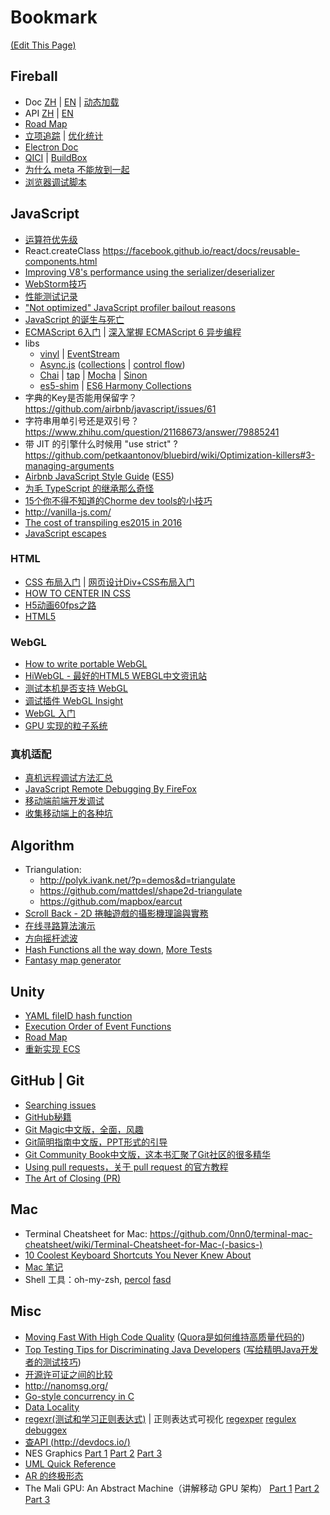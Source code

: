 # Bookmark
[(Edit This Page)](https://github.com/jareguo/bookmark/edit/master/README.md)

## Fireball
- Doc [ZH](http://www.cocos.com/docs/creator/) | [EN](http://docs.fireball-x.com/) | [动态加载](http://www.cocos.com/docs/creator/scripting/load-assets.html#--3)
- API [ZH](http://www.cocos.com/docs/creator/api) | [EN](http://cocos2d-x.org/docs/api-ref/)
- [Road Map](http://forum.cocos.com/t/roadmap-2016-4-26/35537)
- [立项追踪](https://docs.google.com/spreadsheets/d/1pbGOVIsK1htPDadZAG8-_BEEXOL1-QopeP6RowbTXng/edit#gid=0) | [优化统计](https://docs.google.com/spreadsheets/d/1mPwrG0WvbDqcI76IQ9isxkrvPV9ThVxHzX2GxM5IOxk/edit?pli=1#gid=253008675)
- [Electron Doc](https://github.com/atom/electron/tree/master/docs)
- [QICI](http://docs.zuoyouxi.com/manual/) | [BuildBox](http://go.buildbox.com/)
- [为什么 meta 不能放到一起](http://forum.cocos.com/t/topic/36538)
- [浏览器调试脚本](https://gist.github.com/jareguo/7f20001f099759be62dac7e6b76aec07)

## JavaScript
- [运算符优先级](https://developer.mozilla.org/zh-CN/docs/Web/JavaScript/Reference/Operators/Operator_Precedence)
- React.createClass https://facebook.github.io/react/docs/reusable-components.html
- [Improving V8's performance using the serializer/deserializer](http://www.hashseed.net/2015/03/improving-v8s-performance-using.html)
- [WebStorm技巧](https://github.com/jareguo/web-storm-tips)
- [性能测试记录](https://gist.github.com/jareguo/5b3096ab6b8eff9bade5)
- ["Not optimized" JavaScript profiler bailout reasons](https://github.com/GoogleChrome/devtools-docs/issues/53)
- [JavaScript 的诞生与死亡](http://v.youku.com/v_show/id_XODAzOTY1MTM2.html?from=s1.8-1-1.2)
- [ECMAScript 6入门](http://es6.ruanyifeng.com) | [深入掌握 ECMAScript 6 异步编程](http://www.ruanyifeng.com/blog/2015/04/generator.html)
- libs
    - [vinyl](https://github.com/wearefractal/vinyl) | [EventStream](https://github.com/dominictarr/event-stream)
    - [Async.js](https://github.com/caolan/async) ([collections](https://github.com/caolan/async#collections) | [control flow](https://github.com/caolan/async#control-flow))
    - [Chai](http://chaijs.com/api/bdd) | [tap](https://github.com/tapjs/node-tap) | [Mocha](http://mochajs.org/#usage) | [Sinon](http://sinonjs.org/docs)
    - [es5-shim](https://facebook.github.io/react/docs/working-with-the-browser.html#polyfills-needed-to-support-older-browsers) | [ES6 Harmony Collections](https://github.com/WebReflection/es6-collections)
- 字典的Key是否能用保留字？ https://github.com/airbnb/javascript/issues/61
- 字符串用单引号还是双引号？ https://www.zhihu.com/question/21168673/answer/79885241
- 带 JIT 的引擎什么时候用 "use strict" ?  https://github.com/petkaantonov/bluebird/wiki/Optimization-killers#3-managing-arguments
- [Airbnb JavaScript Style Guide](https://github.com/airbnb/javascript) ([ES5](https://github.com/airbnb/javascript/tree/master/es5))
- [为毛 TypeScript 的继承那么奇怪](http://blog.brillskills.com/2013/09/javascript-subclassing-using-object-create/)
- [15个你不得不知道的Chorme dev tools的小技巧](http://www.w3cplus.com/tools/15-must-know-chrome-devtools-tips-tricks.html)
- http://vanilla-js.com/
- [The cost of transpiling es2015 in 2016](https://github.com/paulirish/The-cost-of-transpiling-es2015-in-2016)
- [JavaScript escapes](https://mothereff.in/js-escapes)

### HTML
- [CSS 布局入门](http://zh.learnlayout.com/) | [网页设计Div+CSS布局入门](http://keleyi.com/a/bjac/6b6qdgva.htm)
- [HOW TO CENTER IN CSS](http://howtocenterincss.com/)
- [H5动画60fps之路](http://card.weibo.com/article/h5/s#cid=1001603865643593165786&from=1053093010&wm=3333_2001&ip=120.42.91.191) 
- [HTML5 <audio> and Audio() Support Tester](http://www.jplayer.org/HTML5.Audio.Support/)

### WebGL
- [How to write portable WebGL](http://codeflow.org/entries/2013/feb/22/how-to-write-portable-webgl/) 
- [HiWebGL - 最好的HTML5 WEBGL中文资讯站](http://www.hiwebgl.com/)
- [测试本机是否支持 WebGL](https://get.webgl.org/)
- [调试插件 WebGL Insight](https://github.com/3Dparallax/insight)
- [WebGL 入门](https://msdn.microsoft.com/zh-cn/library/dn385807(v=vs.85).aspx)
- [GPU 实现的粒子系统](http://nullprogram.com/blog/2014/06/29/)

### 真机适配
- [真机远程调试方法汇总](https://github.com/wuchangming/remote_inspect_web_on_real_device)
- [JavaScript Remote Debugging By FireFox](http://www.cocos2d-x.org/wiki/Javascript_Remote_Debugging)
- [移动端前端开发调试](http://yujiangshui.com/multidevice-frontend-debug/)
- [收集移动端上的各种坑](https://github.com/RubyLouvre/mobileHack/network)

## Algorithm
- Triangulation:
    - http://polyk.ivank.net/?p=demos&d=triangulate  
    - https://github.com/mattdesl/shape2d-triangulate
    - https://github.com/mapbox/earcut
- [Scroll Back - 2D 捲軸遊戲的攝影機理論與實務](https://igdshare.org/content/gdc2015-2d-scrolling-itay-keren)
- [在线寻路算法演示](http://qiao.github.io/PathFinding.js/visual/)
- [方向摇杆滤波](http://www.gamasutra.com/blogs/RyanJuckett/20160329/268937/Interpreting_Analog_Sticks_in_INVERSUS.php)
- [Hash Functions all the way down](http://aras-p.info/blog/2016/08/02/Hash-Functions-all-the-way-down/), [More Tests](http://aras-p.info/blog/2016/08/09/More-Hash-Function-Tests/)
- [Fantasy map generator](https://github.com/mewo2/terrain)

## Unity
- [YAML fileID hash function](http://forum.unity3d.com/threads/yaml-fileid-hash-function-for-dll-scripts.252075/#post-1695479)
- [Execution Order of Event Functions](http://docs.unity3d.com/Manual/ExecutionOrder.html)
- [Road Map](http://unity3d.com/unity/roadmap)
- [重新实现 ECS](http://t-machine.org/index.php/category/entity-systems/)

## GitHub | Git
- [Searching issues](https://help.github.com/articles/searching-issues/)
- [GitHub秘籍](https://github.com/tiimgreen/github-cheat-sheet/blob/master/README.zh-cn.md)
- [Git Magic中文版，全面，风趣](http://www-cs-students.stanford.edu/~blynn/gitmagic/intl/zh_cn/index.html)
- [Git简明指南中文版，PPT形式的引导](http://rogerdudler.github.io/git-guide/index.zh.html)
- [Git Community Book中文版，这本书汇聚了Git社区的很多精华](http://gitbook.liuhui998.com/index.html)
- [Using pull requests，关于 pull request 的官方教程](https://help.github.com/articles/using-pull-requests/)
- [The Art of Closing (PR)](https://blog.jessfraz.com/post/the-art-of-closing/)

## Mac
- Terminal Cheatsheet for Mac: https://github.com/0nn0/terminal-mac-cheatsheet/wiki/Terminal-Cheatsheet-for-Mac-(-basics-)
- [10 Coolest Keyboard Shortcuts You Never Knew About](http://www.maclife.com/article/features/10_coolest_keyboard_shortcuts_you_never_knew_about)
- [Mac 笔记](https://gist.github.com/jareguo/7bce627a82a8fba51b48)
- Shell 工具：oh-my-zsh, [percol](https://github.com/mooz/percol) [fasd](https://github.com/clvv/fasd)

## Misc
- [Moving Fast With High Code Quality](http://engineering.quora.com/Moving-Fast-With-High-Code-Quality) ([Quora是如何维持高质量代码的](http://www.jointforce.com/jfperiodical/article/942))
- [Top Testing Tips for Discriminating Java Developers](http://zeroturnaround.com/rebellabs/top-testing-tips-for-discriminating-java-developers/) ([写给精明Java开发者的测试技巧](http://www.importnew.com/16392.html))
- [开源许可证之间的比较](https://cloud.githubusercontent.com/assets/1503156/10157717/17482b9a-66bf-11e5-9799-a62063d527c0.png)
- http://nanomsg.org/
- [Go-style concurrency in C](http://libmill.org/)
- [Data Locality](http://gameprogrammingpatterns.com/data-locality.html)
- [regexr(测试和学习正则表达式)](http://www.regexr.com/) | 正则表达式可视化 [regexper](http://regexper.com/) [regulex](https://jex.im/regulex/) [debuggex](https://www.debuggex.com/)
- [查API (http://devdocs.io/)](http://devdocs.io/)
- NES Graphics [Part 1](http://www.dustmop.io/blog/2015/04/28/nes-graphics-part-1/) [Part 2](http://www.dustmop.io/blog/2015/06/08/nes-graphics-part-2/) [Part 3](http://www.dustmop.io/blog/2015/12/18/nes-graphics-part-3/)
- [UML Quick Reference](http://www.holub.com/goodies/uml/)
- [AR 的终极形态](https://vimeo.com/166807261?ref=fb-share)
- The Mali GPU: An Abstract Machine（讲解移动 GPU 架构） [Part 1](https://community.arm.com/groups/arm-mali-graphics/blog/2014/02/03/the-mali-gpu-an-abstract-machine-part-1)
 [Part 2](https://community.arm.com/groups/arm-mali-graphics/blog/2014/02/20/the-mali-gpu-an-abstract-machine-part-2)
 [Part 3](https://community.arm.com/groups/arm-mali-graphics/blog/2014/03/12/the-mali-gpu-an-abstract-machine-part-3--the-shader-core)
